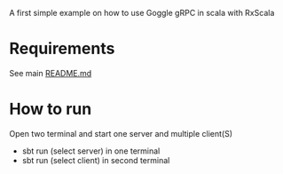 A first simple example on how to use Goggle gRPC in scala with RxScala

# Requirements

See main [README.md](../README.md)

# How to run

Open two terminal and start one server and multiple client(S)

* sbt run (select server) in one terminal
* sbt run (select client) in second terminal



